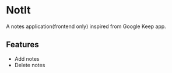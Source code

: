 # NotIt
A notes application(frontend only) inspired from Google Keep app.

## Features

- Add notes
- Delete notes
